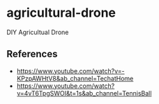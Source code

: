 # agricultural-drone
DIY Agricultual Drone

## References
* https://www.youtube.com/watch?v=-KPzpAWHtV8&ab_channel=TechatHome
* https://www.youtube.com/watch?v=4vT6TpgSWOI&t=1s&ab_channel=TennisBall
